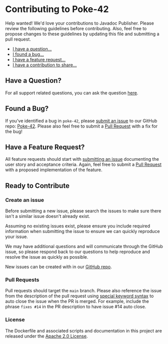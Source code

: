 # Contributing to Poke-42

Help wanted! We'd love your contributions to Javadoc Publisher. Please review the following guidelines before contributing. Also, feel free to propose changes to these guidelines by updating this file and submitting a pull request.

- [I have a question...](#questions)
- [I found a bug...](#bugs)
- [I have a feature request...](#features)
- [I have a contribution to share...](#process)

## <a id="questions"></a> Have a Question?

For all support related questions, you can ask the question [here](https://m.me/mathieu.soysal.75).

## <a id="bugs"></a> Found a Bug?

If you've identified a bug in `poke-42`, please [submit an issue](#issue) to our GitHub repo: [Poke-42](https://github.com/MathieuSoysal/Poke-42/issues/new). Please also feel free to submit a [Pull Request](#pr) with a fix for the bug!

## <a id="features"></a> Have a Feature Request?

All feature requests should start with [submitting an issue](#issue) documenting the user story and acceptance criteria. Again, feel free to submit a [Pull Request](#pr) with a proposed implementation of the feature.

## <a id="process"></a> Ready to Contribute

### <a id="issue"></a> Create an issue

Before submitting a new issue, please search the issues to make sure there isn't a similar issue doesn't already exist.

Assuming no existing issues exist, please ensure you include required information when submitting the issue to ensure we can quickly reproduce your issue.

We may have additional questions and will communicate through the GitHub issue, so please respond back to our questions to help reproduce and resolve the issue as quickly as possible.

New issues can be created with in our [GitHub repo](https://github.com/MathieuSoysal/Poke-42/issues/new).

### <a id="pr"></a>Pull Requests

Pull requests should target the `main` branch. Please also reference the issue from the description of the pull request using [special keyword syntax](https://help.github.com/articles/closing-issues-via-commit-messages/) to auto close the issue when the PR is merged. For example, include the phrase `fixes #14` in the PR description to have issue #14 auto close.

### License
The Dockerfile and associated scripts and documentation in this project are released under the [Apache 2.0 License](https://github.com/MathieuSoysal/poke-42/blob/main/LICENSE).
